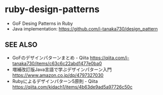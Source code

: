 # ruby-design-patterns

* GoF Desing Patterns in Ruby
* Java implementation: <https://github.com/i-tanaka730/design_pattern>

## SEE ALSO

* GoFのデザインパターンまとめ - Qiita <https://qiita.com/i-tanaka730/items/c63c6c22abd1477e0ba0>
* 増補改訂版Java言語で学ぶデザインパターン入門 <https://www.amazon.co.jp/dp/4797327030>
* Rubyによるデザインパターン5原則 - Qiita <https://qiita.com/kidach1/items/4b63de9ad5a97726c50c>
